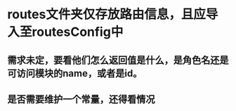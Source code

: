 # routes文件夹仅存放路由信息，且应导入至routesConfig中

## 需求未定，要看他们怎么返回值是什么，是角色名还是可访问模块的name，或者是id。
## 是否需要维护一个常量，还得看情况